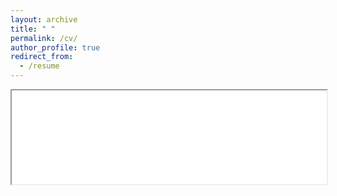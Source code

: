 ```yaml
---
layout: archive
title: " "
permalink: /cv/
author_profile: true
redirect_from:
  - /resume
---
```


<iframe src="../files/MRizzuto_CV.pdf" width="100%" onload="this.style.height=(this.contentWindow.document.body.scrollHeight+20)+'px';">

<!-- {% include base_path %}

[PDF](https://drive.google.com/file/d/114MO8j4Ay5ixvX_1XZdOsPJr-RPzIrmR/view?usp=sharing)

Education
======
**Memorial University of Newfoundland,** St. John's, NL, Canada
*PhD - Biology*,
2016--present

* Thesis: _Bottom-up or top-down? Intraspecific variability, resource quality and space use in the Boreal Forest_
* Advisor: Dr. Shawn J. Leroux

**Imperial College London,** London, UK
*Master of Research, [Ecology, Evolution and Conservation](https://www.imperial.ac.uk/study/pg/life-sciences/ecology-evolution-conservation/)*,
2013--2014

* Completed with Distinction
* First Research Project: _The Scaling of Activity Budgets in Carnivores_
  - Advisors: Dr. Samraat Pawar and Dr. Chris Carbone
* Second Research Project: _Comparison of two commonly used methods to estimate species diversity:dung counts and camera trapping._
  - Advisors: Prof. Mick J. Crawley FRS, Dr. Joris P. Cromsigt

**University of Turin,** Turin, Italy
*Master of Science, [Evolution of Animal and Human Behavior](http://naturali.campusnet.unito.it/do/home.pl/View?doc=HomePageLM_ECAU.html)*,
2009--2012

* Thesis: _Predator-prey interactions: feeding ecology of the Wolf (C. lupus) and anti-predator behaviour of the Chamois (R. rupicapra) in the Western Alps_
* Advisor: Dr. Francesca Marucco

**University of Turin,** Turin, Italy
*Bachelor of Science, [Biology](http://biologia.campusnet.unito.it/do/home.pl)*,
2004--209

* Thesis: _Individual characteristics of vocalisations emitted during the song of Indri indri_
* Advisor: Prof. Cristina Giacoma, Dr. Marco Gamba

Publications
======
  <ul style="list-style: none;">{% for post in site.publications reversed %}
    {% include archive-single-cv.html %}
  {% endfor %}</ul>

Talks
======
  <ul style="list-style: none;">{% for post in site.talks reversed %}
    {% include archive-single-talk-cv.html %}
  {% endfor %}</ul>

Teaching
======
  <ul style="list-style: none;">{% for post in site.teaching reversed %}
    {% include archive-single-cv.html %}
  {% endfor %}</ul> -->
